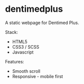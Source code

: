 # dentimedplus

A static webpage for Dentimed Plus.

Stack:
* HTML5
* CSS3 / SCSS
* Javascript

Features:
* Smooth scroll
* Responsive - mobile first
